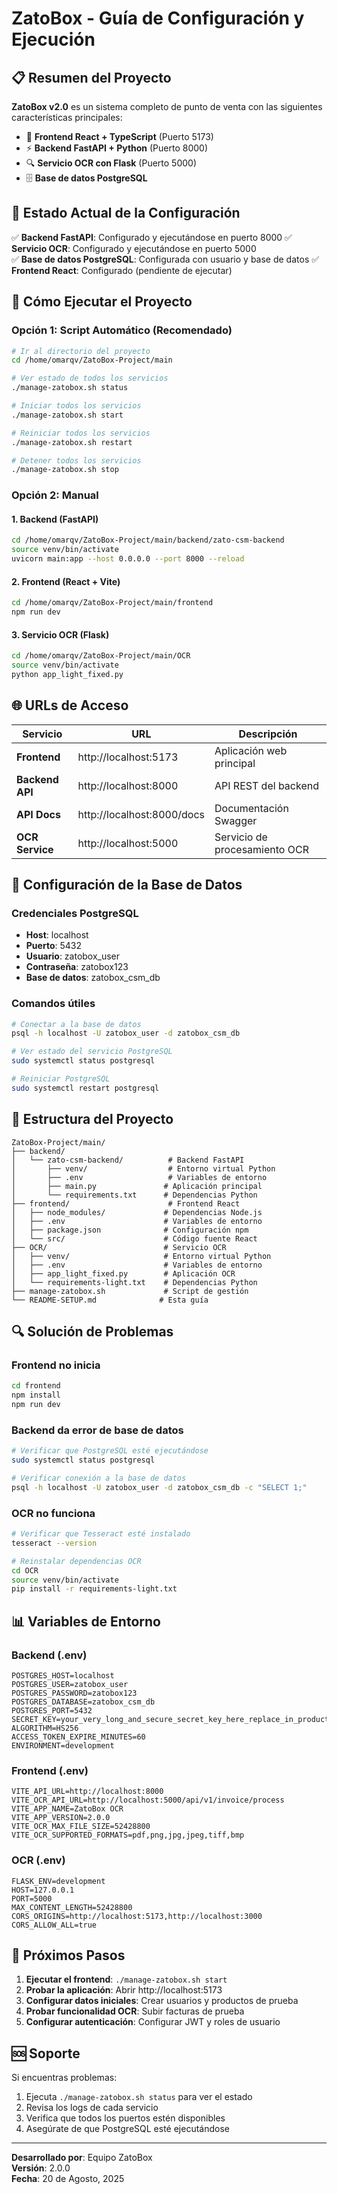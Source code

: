 # ZatoBox - Guía de Configuración y Ejecución

## 📋 Resumen del Proyecto

**ZatoBox v2.0** es un sistema completo de punto de venta con las siguientes características principales:

- 🚀 **Frontend React + TypeScript** (Puerto 5173)
- ⚡ **Backend FastAPI + Python** (Puerto 8000)
- 🔍 **Servicio OCR con Flask** (Puerto 5000)
- 🗄️ **Base de datos PostgreSQL**

## 🎯 Estado Actual de la Configuración

✅ **Backend FastAPI**: Configurado y ejecutándose en puerto 8000
✅ **Servicio OCR**: Configurado y ejecutándose en puerto 5000  
✅ **Base de datos PostgreSQL**: Configurada con usuario y base de datos
✅ **Frontend React**: Configurado (pendiente de ejecutar)

## 🚀 Cómo Ejecutar el Proyecto

### Opción 1: Script Automático (Recomendado)

```bash
# Ir al directorio del proyecto
cd /home/omarqv/ZatoBox-Project/main

# Ver estado de todos los servicios
./manage-zatobox.sh status

# Iniciar todos los servicios
./manage-zatobox.sh start

# Reiniciar todos los servicios
./manage-zatobox.sh restart

# Detener todos los servicios
./manage-zatobox.sh stop
```

### Opción 2: Manual

#### 1. Backend (FastAPI)
```bash
cd /home/omarqv/ZatoBox-Project/main/backend/zato-csm-backend
source venv/bin/activate
uvicorn main:app --host 0.0.0.0 --port 8000 --reload
```

#### 2. Frontend (React + Vite)
```bash
cd /home/omarqv/ZatoBox-Project/main/frontend
npm run dev
```

#### 3. Servicio OCR (Flask)
```bash
cd /home/omarqv/ZatoBox-Project/main/OCR
source venv/bin/activate
python app_light_fixed.py
```

## 🌐 URLs de Acceso

| Servicio | URL | Descripción |
|----------|-----|-------------|
| **Frontend** | http://localhost:5173 | Aplicación web principal |
| **Backend API** | http://localhost:8000 | API REST del backend |
| **API Docs** | http://localhost:8000/docs | Documentación Swagger |
| **OCR Service** | http://localhost:5000 | Servicio de procesamiento OCR |

## 🔧 Configuración de la Base de Datos

### Credenciales PostgreSQL
- **Host**: localhost
- **Puerto**: 5432
- **Usuario**: zatobox_user
- **Contraseña**: zatobox123
- **Base de datos**: zatobox_csm_db

### Comandos útiles
```bash
# Conectar a la base de datos
psql -h localhost -U zatobox_user -d zatobox_csm_db

# Ver estado del servicio PostgreSQL
sudo systemctl status postgresql

# Reiniciar PostgreSQL
sudo systemctl restart postgresql
```

## 📁 Estructura del Proyecto

```
ZatoBox-Project/main/
├── backend/
│   └── zato-csm-backend/          # Backend FastAPI
│       ├── venv/                  # Entorno virtual Python
│       ├── .env                   # Variables de entorno
│       ├── main.py               # Aplicación principal
│       └── requirements.txt      # Dependencias Python
├── frontend/                      # Frontend React
│   ├── node_modules/             # Dependencias Node.js
│   ├── .env                      # Variables de entorno
│   ├── package.json              # Configuración npm
│   └── src/                      # Código fuente React
├── OCR/                          # Servicio OCR
│   ├── venv/                     # Entorno virtual Python
│   ├── .env                      # Variables de entorno
│   ├── app_light_fixed.py        # Aplicación OCR
│   └── requirements-light.txt    # Dependencias Python
├── manage-zatobox.sh             # Script de gestión
└── README-SETUP.md              # Esta guía
```

## 🔍 Solución de Problemas

### Frontend no inicia
```bash
cd frontend
npm install
npm run dev
```

### Backend da error de base de datos
```bash
# Verificar que PostgreSQL esté ejecutándose
sudo systemctl status postgresql

# Verificar conexión a la base de datos
psql -h localhost -U zatobox_user -d zatobox_csm_db -c "SELECT 1;"
```

### OCR no funciona
```bash
# Verificar que Tesseract esté instalado
tesseract --version

# Reinstalar dependencias OCR
cd OCR
source venv/bin/activate
pip install -r requirements-light.txt
```

## 📊 Variables de Entorno

### Backend (.env)
```env
POSTGRES_HOST=localhost
POSTGRES_USER=zatobox_user
POSTGRES_PASSWORD=zatobox123
POSTGRES_DATABASE=zatobox_csm_db
POSTGRES_PORT=5432
SECRET_KEY=your_very_long_and_secure_secret_key_here_replace_in_production_123456789
ALGORITHM=HS256
ACCESS_TOKEN_EXPIRE_MINUTES=60
ENVIRONMENT=development
```

### Frontend (.env)
```env
VITE_API_URL=http://localhost:8000
VITE_OCR_API_URL=http://localhost:5000/api/v1/invoice/process
VITE_APP_NAME=ZatoBox OCR
VITE_APP_VERSION=2.0.0
VITE_OCR_MAX_FILE_SIZE=52428800
VITE_OCR_SUPPORTED_FORMATS=pdf,png,jpg,jpeg,tiff,bmp
```

### OCR (.env)
```env
FLASK_ENV=development
HOST=127.0.0.1
PORT=5000
MAX_CONTENT_LENGTH=52428800
CORS_ORIGINS=http://localhost:5173,http://localhost:3000
CORS_ALLOW_ALL=true
```

## 📝 Próximos Pasos

1. **Ejecutar el frontend**: `./manage-zatobox.sh start`
2. **Probar la aplicación**: Abrir http://localhost:5173
3. **Configurar datos iniciales**: Crear usuarios y productos de prueba
4. **Probar funcionalidad OCR**: Subir facturas de prueba
5. **Configurar autenticación**: Configurar JWT y roles de usuario

## 🆘 Soporte

Si encuentras problemas:

1. Ejecuta `./manage-zatobox.sh status` para ver el estado
2. Revisa los logs de cada servicio
3. Verifica que todos los puertos estén disponibles
4. Asegúrate de que PostgreSQL esté ejecutándose

---

**Desarrollado por**: Equipo ZatoBox  
**Versión**: 2.0.0  
**Fecha**: 20 de Agosto, 2025
